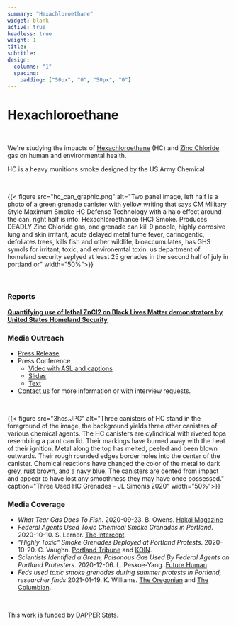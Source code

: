 ```yaml
---
summary: "Hexachloroethane"
widget: blank
active: true
headless: true
weight: 1
title:
subtitle:
design:
  columns: "1"
  spacing:
    padding: ["50px", "0", "50px", "0"]
---
```


# Hexachloroethane 

<br> 

We're studying the impacts of [Hexachloroethane](https://en.wikipedia.org/wiki/Hexachloroethane) (HC) and [Zinc Chloride](https://en.wikipedia.org/wiki/Zinc_chloride) gas on human and environmental health.

HC is a heavy munitions smoke designed by the US Army Chemical 

<br>

{{< figure src="hc_can_graphic.png" alt="Two panel image, left half is a photo of a green grenade canister with yellow writing that says CM Military Style Maximum Smoke HC Defense Technology with a halo effect around the can. right half is info: Hexachloroethance (HC) Smoke. Produces DEADLY Zinc Chloride gas, one grenade can kill 9 people, highly corrosive lung and skin irritant, acute delayed metal fume fever, carinogentic, defoliates trees, kills fish and other wildlife, bioaccumulates, has GHS symols for irritant, toxic, and environemtal toxin. us department of homeland security seplyed at least 25 grenades in the second half of  july in portland or" width="50%">}}

<br>

### Reports

**[Quantifying use of lethal ZnCl2 on Black Lives Matter demonstrators by United States Homeland Security](https://doi.org/10.5281/zenodo.4059329)**


### Media Outreach

- [Press Release](hc_press_release.pdf)
- Press Conference
  - [Video with ASL and captions](https://www.youtube.com/watch?v=ZO_8OOMQdIE)
  - [Slides](press_conference.pdf)
  - [Text](text.pdf)
- [Contact us](/contact/) for more information or with interview requests.

<br>

{{< figure src="3hcs.JPG" alt="Three canisters of HC stand in the foreground of the image, the background yields three other canisters of various chemical agents. The HC canisters are cylindrical with riveted tops resembling a paint can lid. Their markings have burned away with the heat of their ignition. Metal along the top has melted, peeled and been blown outwards. Their rough rounded edges border holes into the center of the canister. Chemical reactions have changed the color of the metal to dark grey, rust brown, and a navy blue. The canisters are dented from impact and appear to have lost any smoothness they may have once possessed." caption="Three Used HC Grenades - JL Simonis 2020" width="50%">}}


### Media Coverage

- *What Tear Gas Does To Fish*. 2020-09-23. B. Owens. [Hakai Magazine](https://www.hakaimagazine.com/news/what-tear-gas-does-to-fish/)
- *Federal Agents Used Toxic Chemical Smoke Grenades in Portland*. 2020-10-10. S. Lerner. [The Intercept](https://theintercept.com/2020/10/10/portland-tear-gas-chemical-grenades-protests/).
- *"Highly Toxic" Smoke Grenades Deployed at Portland Protests*. 2020-10-20. C. Vaughn. [Portland Tribune](https://pamplinmedia.com/pt/9-news/484862-390719-sinister-smoke) and [KOIN](https://www.koin.com/news/protests/military-grade-hc-smoke-used-against-portland-protesters/).
- *Scientists Identified a Green, Poisonous Gas Used By Federal Agents on Portland Protesters*. 2020-12-06. L. Peskoe-Yang. [Future Human](https://futurehuman.medium.com/scientists-identified-a-green-poisonous-gas-used-by-federal-agents-on-portland-protesters-5b56ac20a624)
- *Feds used toxic smoke grenades during summer protests in Portland, researcher finds* 2021-01-19. K. Williams. [The Oregonian](https://www.oregonlive.com/portland/2021/01/portland-researcher-finds-federal-agents-used-toxic-smoke-grenades-during-summer-protests.html?utm_medium=social&utm_campaign=oregonian_sf&utm_source=twitter) and [The Columbian](https://www.columbian.com/news/2021/jan/19/feds-used-toxic-smoke-grenades-during-summer-protests-in-portland-researcher-finds/).

<br>

This work is funded by [DAPPER Stats](https://www.dapperstats.com).

<br>

